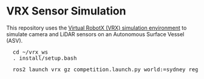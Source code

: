 # VRX Sensor Simulation
This repository uses the [Virtual RobotX (VRX) simulation environment](https://github.com/osrf/vrx) to simulate camera and LiDAR sensors on an Autonomous Surface Vessel (ASV).


<pre>
  cd ~/vrx_ws
  . install/setup.bash
</pre>

<pre>
  ros2 launch vrx_gz competition.launch.py world:=sydney_regatta
</pre>
